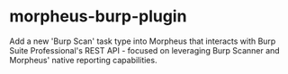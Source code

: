 # morpheus-burp-plugin
Add a new 'Burp Scan' task type into Morpheus that interacts with Burp Suite Professional's REST API - focused on leveraging Burp Scanner and Morpheus' native reporting capabilities. 
